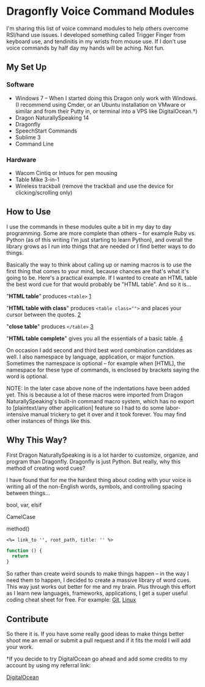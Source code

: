 # Dragonfly Voice Command Modules

I'm sharing this list of voice command modules to help others overcome RSI/hand use issues. I developed something called Trigger Finger from keyboard use, and tendinitis in my wrists from mouse use. If I don't use voice commands by half day my hands will be aching. Not fun.

## My Set Up

### Software
- Windows 7 – When I started doing this Dragon only work with Windows. (I recommend using Cmder, or an Ubuntu installation on VMware or similar and from their Putty in, or terminal into a VPS like DigitalOcean.&#8224;)
- Dragon NaturallySpeaking 14
- Dragonfly
- SpeechStart Commands
- Sublime 3
- Command Line

### Hardware
- Wacom Cintiq or Intuos for pen mousing
- Table Mike 3-in-1
- Wireless trackball (remove the trackball and use the device for clicking/scrolling only)

## How to Use

I use the commands in these modules quite a bit in my day to day programming. Some are more complete than others – for example Ruby vs. Python (as of this writing I'm just starting to learn Python), and overall the library grows as I run into things that are needed or I find better ways to do things.

Basically the way to think about calling up or naming macros is to use the first thing that comes to your mind, because chances are that's what it's going to be. Here's a practical example. If I wanted to create an HTML table the best word cue for that would probably be "HTML table". And so it is...

"**HTML table**" produces `<table>` [1](https://github.com/maxxiimo/voice-commands/blob/master/_html.py#L157)

"**HTML table with class**" produces `<table class="">` and places your cursor between the quotes. [2](https://github.com/maxxiimo/voice-commands/blob/master/_html.py#L158)

"**close table**" produces `</table>` [3](https://github.com/maxxiimo/voice-commands/blob/master/_html.py#L228)

"**HTML table complete**" gives you all the essentials of a basic table. [4](https://github.com/maxxiimo/voice-commands/blob/master/_html.py#L159)

On occasion I add second and third best word combination candidates as well. I also namespace by language, application, or major function. Sometimes the namespace is optional – for example when [HTML], the namespace for these type of commands, is enclosed by brackets saying the word is optional.

NOTE: In the later case above none of the indentations have been added yet. This is because a lot of these macros were imported from Dragon NaturallySpeaking's built-in command macro system, which has no export to [plaintext/any other application] feature so I had to do some labor-intensive manual trickery to get it over and it took forever. You may find other instances of things like this.

## Why This Way?

First Dragon NaturallySpeaking is is a lot harder to customize, organize, and program than Dragonfly. Dragonfly is just Python. But really, why this method of creating word cues?

I have found that for me the hardest thing about coding with your voice is writing all of the non-English words, symbols, and controlling spacing between things...

bool, var, elsif

CamelCase

method()

```
<%= link_to '', root_path, title: '' %>
```

```javascript
function () {
  return
}
```

So rather than create weird sounds to make things happen – in the way I need them to happen, I decided to create a massive library of word cues. This way just works out better for me and my brain. Plus through this effort as I learn new languages, frameworks, applications, I get a super useful coding cheat sheet for free. For example: [Git](https://github.com/maxxiimo/voice-commands/blob/master/_git.py), [Linux](https://github.com/maxxiimo/voice-commands/blob/master/_linux.py)

## Contribute

So there it is. If you have some really good ideas to make things better shoot me an email or submit a pull request and if it fits the mold I will add your work.

&#8224;If you decide to try DigitalOcean go ahead and add some credits to my account by using my referral link:

[DigitalOcean](http://pages.news.digitalocean.com/dcn/AyKQ30vur1Nt8H30LIWxk-j5xHmafGnoECQwn1ooO745F9qnHNMIeEAbzmTgNsm0IxJY3CxZMyxTjev35FX3Tg==/Y0VpP0qXG00gR0236IE0jD4)

